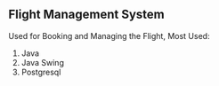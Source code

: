 ## Flight Management System 
Used for Booking and Managing the Flight,
Most Used:
  1. Java
  2. Java Swing
  3. Postgresql
